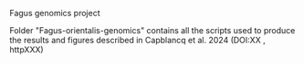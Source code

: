 Fagus genomics project

Folder "Fagus-orientalis-genomics" contains all the scripts used to produce the results and figures described in Capblancq et al. 2024 (DOI:XX , httpXXX)
